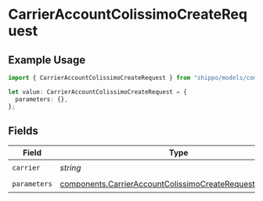 # CarrierAccountColissimoCreateRequest

## Example Usage

```typescript
import { CarrierAccountColissimoCreateRequest } from "shippo/models/components";

let value: CarrierAccountColissimoCreateRequest = {
  parameters: {},
};
```

## Fields

| Field                                                                                                                                  | Type                                                                                                                                   | Required                                                                                                                               | Description                                                                                                                            |
| -------------------------------------------------------------------------------------------------------------------------------------- | -------------------------------------------------------------------------------------------------------------------------------------- | -------------------------------------------------------------------------------------------------------------------------------------- | -------------------------------------------------------------------------------------------------------------------------------------- |
| `carrier`                                                                                                                              | *string*                                                                                                                               | :heavy_check_mark:                                                                                                                     | N/A                                                                                                                                    |
| `parameters`                                                                                                                           | [components.CarrierAccountColissimoCreateRequestParameters](../../models/components/carrieraccountcolissimocreaterequestparameters.md) | :heavy_check_mark:                                                                                                                     | N/A                                                                                                                                    |